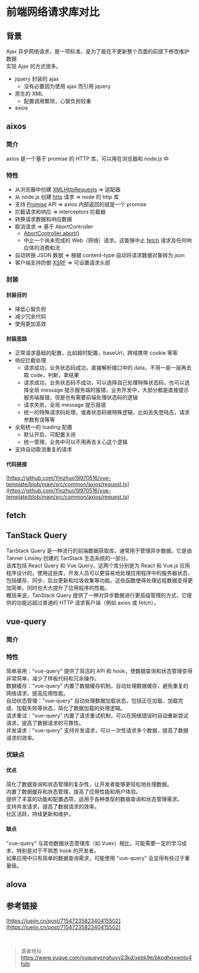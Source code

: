 # 前端网络请求库对比
## 背景

Ajax 异步网络请求，是一项标准，是为了能在不更新整个页面的前提下修改维护数据  
实现 Ajax 的方式很多。

- jquery 封装的 ajax
  - 没有必要因为使用 ajax 而引用 jquery
- 原生的 XML
  - 配置调用繁琐，心智负担较重
- axios

## aixos

### 简介

axios 是一个基于 promise 的 HTTP 库，可以用在浏览器和 node.js 中

### 特性

- 从浏览器中创建 [XMLHttpRequests](https://developer.mozilla.org/en-US/docs/Web/API/XMLHttpRequest) => 适配器
- 从 node.js 创建 [http](http://nodejs.org/api/http.html) 请求 => node 的 http 库
- 支持 [Promise](https://developer.mozilla.org/en-US/docs/Web/JavaScript/Reference/Global_Objects/Promise) API => axios 内部返回的就是一个 promise
- 拦截请求和响应 => interceptors 拦截器
- 转换请求数据和响应数据
- 取消请求 => 基于 AbortController
  - [AbortController.abort()](https://developer.mozilla.org/zh-CN/docs/Web/API/AbortController/abort)
  - 中止一个尚未完成的 Web（网络）请求。这能够中止 [fetch](https://developer.mozilla.org/zh-CN/docs/Web/API/fetch) 请求及任何响应体的消费和流
- 自动转换 JSON 数据 => 根据 content-type 自动将请求数据对象转为 json
- 客户端支持防御 [XSRF](http://en.wikipedia.org/wiki/Cross-site_request_forgery) => 可设置请求头部

### 封装

#### 封装目的

- 降低心智负担
- 减少冗余代码
- 使用更加高效

#### 封装思路

- 正常请求基础的配置，比如超时配置，baseUrl，跨域携带 cookie 等等
- 响应拦截处理
  - 请求成功，业务状态码成功，直接解析接口中的 data，不用一层一层再去取 code，判断，拿结果
  - 请求成功，业务状态码不成功，可以选择自己处理特殊状态码，也可以选择全局 message 提示服务端的报错，业务开发中，大部分都是直接提示服务端报错，但是也有需要前端处理状态码的逻辑
  - 请求失败，全局 message 提示报错
  - 统一的特殊请求码处理，或者状态码做特殊逻辑，比如丢失登陆态，请求参数有误等等
- 全局统一的 loading 配置
  - 默认开启，可配置关闭
  - 统一管理，业务中可以不用再去关心这个逻辑
- 支持自动取消重复的请求

#### 代码链接

[https://github.com/Yinzhuo19970516/vue-template/blob/main/src/common/axios/request.ts](https://github.com/Yinzhuo19970516/vue-template/blob/main/src/common/axios/request.ts)

## fetch

## TanStack Query

TanStack Query 是一种流行的前端数据获取库，通常用于管理异步数据。它是由 Tanner Linsley 创建的 TanStack 生态系统的一部分。  
该库包括 React Query 和 Vue Query，这两个库分别是为 React 和 Vue.js 应用程序设计的。使用这些库，开发人员可以更容易地处理应用程序中的服务器状态，包括缓存、同步、后台更新和垃圾收集等功能。这些函数使得处理远程数据变得更加简单，同时也大大提升了应用程序的性能。  
概括来说，TanStack Query 提供了一种对异步数据进行更高级管理的方式，它提供的功能远超过普通的 HTTP 请求客户端（例如 axios 或 fetch）。

## vue-query

### 简介

### 特性

简单易用："vue-query" 提供了简洁的 API 和 hook，使数据查询和状态管理变得非常简单，减少了样板代码和冗余操作。  
数据缓存："vue-query" 内置了数据缓存机制，自动处理数据缓存，避免重复的网络请求，提高应用性能。  
自动状态管理："vue-query" 自动处理数据加载状态，包括正在加载、加载完成、加载失败等状态，简化了数据加载的处理逻辑。  
请求重试："vue-query" 内置了请求重试机制，可以在网络错误时自动重新尝试请求，提高了数据请求的可靠性。  
并发请求："vue-query" 支持并发请求，可以一次性请求多个数据，提高了数据请求的效率。

### 优缺点

#### 优点

简化了数据查询和状态管理的复杂性，让开发者能够更轻松地处理数据。  
内置了数据缓存和状态管理，提高了应用性能和用户体验。  
提供了丰富的功能和配置选项，适用于各种类型的数据查询和状态管理需求。  
支持并发请求，提高了数据请求的效率。  
社区活跃，持续更新和维护。

#### 缺点

"vue-query" 与其他数据状态管理库（如 Vuex）相比，可能需要一定的学习成本，特别是对于不熟悉 hook 的开发者。  
如果应用中只有简单的数据查询需求，可能使用 "vue-query" 会显得有些过于重量级。

## alova

## 参考链接

[https://juejin.cn/post/7154723582340415502](https://juejin.cn/post/7154723582340415502)

<br>
  
> 语雀地址 https://www.yuque.com/yuqueyonghuyv23kd/xebk9e/bkpdhgxwnto4fslb